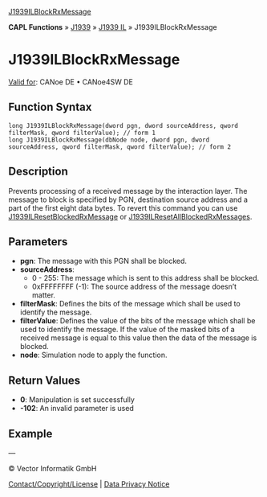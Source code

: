[J1939ILBlockRxMessage](../../../../../../CANoeDEFamily.htm#Topics/CAPLFunctions/J1939/J1939InteractionLayer/Functions/CAPLfunctionJ1939ILBlockRxMessage.md)

**CAPL Functions** » [J1939](../../CAPLfunctionsJ1939StartPage.md) » [J1939 IL](../CAPLfunctionsJ1939ILOverview.md) » J1939ILBlockRxMessage

# J1939ILBlockRxMessage

[Valid for](../../../../Shared/FeatureAvailability.md): CANoe DE • CANoe4SW DE

## Function Syntax

```plaintext
long J1939ILBlockRxMessage(dword pgn, dword sourceAddress, qword filterMask, qword filterValue); // form 1
long J1939ILBlockRxMessage(dbNode node, dword pgn, dword sourceAddress, qword filterMask, qword filterValue); // form 2
```

## Description

Prevents processing of a received message by the interaction layer. The message to block is specified by PGN, destination source address and a part of the first eight data bytes. To revert this command you can use [J1939ILResetBlockedRxMessage](CAPLfunctionJ1939ILResetBlockedRxMessage.md) or [J1939ILResetAllBlockedRxMessages](CAPLfunctionJ1939ILResetAllBlockedRxMessages.md).

## Parameters

- **pgn**: The message with this PGN shall be blocked.
- **sourceAddress**:
  - 0 - 255: The message which is sent to this address shall be blocked.
  - 0xFFFFFFFF (-1): The source address of the message doesn’t matter.
- **filterMask**: Defines the bits of the message which shall be used to identify the message.
- **filterValue**: Defines the value of the bits of the message which shall be used to identify the message. If the value of the masked bits of a received message is equal to this value then the data of the message is blocked.
- **node**: Simulation node to apply the function.

## Return Values

- **0**: Manipulation is set successfully
- **-102**: An invalid parameter is used

## Example

—

© Vector Informatik GmbH

[Contact/Copyright/License](../../../../Shared/ContactCopyrightLicense.md) | [Data Privacy Notice](https://www.vector.com/int/en/company/get-info/privacy-policy/)
